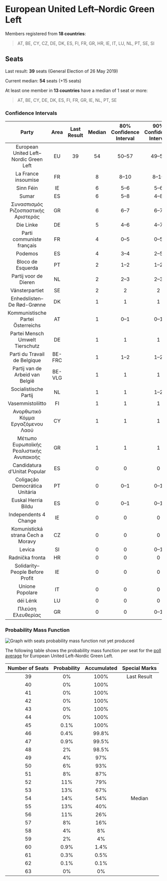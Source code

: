 # European United Left–Nordic Green Left

Members registered from **18 countries**:

> AT, BE, CY, CZ, DE, DK, ES, FI, FR, GR, HR, IE, IT, LU, NL, PT, SE, SI

## Seats

Last result: **39** seats (General Election of 26 May 2019)

Current median: **54** seats (+15 seats)

At least one member in **13 countries** have a median of 1 seat or more:

> AT, BE, CY, DE, DK, ES, FI, FR, GR, IE, NL, PT, SE

### Confidence Intervals

| Party | Area | Last Result | Median | 80% Confidence Interval | 90% Confidence Interval | 95% Confidence Interval | 99% Confidence Interval |
|:-----:|:----:|:-----------:|:------:|:-----------------------:|:-----------------------:|:-----------------------:|:-----------------------:|
| European United Left–Nordic Green Left | EU | 39 | 54 | 50–57 | 49–58 | 48–59 | 46–60 |
| La France insoumise | FR | | 8 | 8–10 | 8–10 | 8–10 | 7–11 |
| Sinn Féin | IE | | 6 | 5–6 | 5–6 | 5–6 | 5–7 |
| Sumar | ES | | 6 | 5–8 | 4–8 | 4–8 | 3–9 |
| Συνασπισμός Ριζοσπαστικής Αριστεράς | GR | | 6 | 6–7 | 6–7 | 6–7 | 6–7 |
| Die Linke | DE | | 5 | 4–6 | 4–7 | 4–7 | 3–7 |
| Parti communiste français | FR | | 4 | 0–5 | 0–5 | 0–5 | 0–5 |
| Podemos | ES | | 4 | 3–4 | 2–5 | 2–5 | 2–5 |
| Bloco de Esquerda | PT | | 2 | 1–2 | 1–2 | 1–3 | 1–3 |
| Partij voor de Dieren | NL | | 2 | 2–3 | 2–3 | 2–3 | 2–3 |
| Vänsterpartiet | SE | | 2 | 2 | 2 | 2 | 2–3 |
| Enhedslisten–De Rød-Grønne | DK | | 1 | 1 | 1 | 1 | 0–1 |
| Kommunistische Partei Österreichs | AT | | 1 | 0–1 | 0–1 | 0–1 | 0–2 |
| Partei Mensch Umwelt Tierschutz | DE | | 1 | 1 | 1 | 0–2 | 0–2 |
| Parti du Travail de Belgique | BE-FRC | | 1 | 1–2 | 1–2 | 1–2 | 1–2 |
| Partij van de Arbeid van België | BE-VLG | | 1 | 1 | 1 | 1 | 0–1 |
| Socialistische Partij | NL | | 1 | 1 | 1–2 | 1–2 | 0–2 |
| Vasemmistoliitto | FI | | 1 | 1 | 1 | 1 | 1 |
| Ανορθωτικό Κόμμα Εργαζόμενου Λαού | CY | | 1 | 1 | 1 | 1 | 1 |
| Μέτωπο Ευρωπαϊκής Ρεαλιστικής Ανυπακοής | GR | | 1 | 1 | 1 | 0–1 | 0–1 |
| Candidatura d’Unitat Popular | ES | | 0 | 0 | 0 | 0 | 0–1 |
| Coligação Democrática Unitária | PT | | 0 | 0–1 | 0–1 | 0–1 | 0–1 |
| Euskal Herria Bildu | ES | | 0 | 0–1 | 0–1 | 0–1 | 0–1 |
| Independents 4 Change | IE | | 0 | 0 | 0 | 0 | 0 |
| Komunistická strana Čech a Moravy | CZ | | 0 | 0 | 0 | 0 | 0 |
| Levica | SI | | 0 | 0 | 0–1 | 0–1 | 0–1 |
| Radnička fronta | HR | | 0 | 0 | 0 | 0 | 0 |
| Solidarity–People Before Profit | IE | | 0 | 0 | 0 | 0 | 0 |
| Unione Popolare | IT | | 0 | 0 | 0 | 0 | 0 |
| déi Lénk | LU | | 0 | 0 | 0 | 0 | 0 |
| Πλεύση Ελευθερίας | GR | | 0 | 0 | 0–1 | 0–1 | 0–1 |

### Probability Mass Function

![Graph with seats probability mass function not yet produced](average-2023-05-31-seats-pmf-europeanunitedleft–nordicgreenleft.png "Seats Probability Mass Function")

The following table shows the probability mass function per seat for the [poll average](average-2023-05-31.html) for European United Left–Nordic Green Left.

| Number of Seats | Probability | Accumulated | Special Marks |
|:---------------:|:-----------:|:-----------:|:-------------:|
| 39 | 0% | 100% | Last Result |
| 40 | 0% | 100% |  |
| 41 | 0% | 100% |  |
| 42 | 0% | 100% |  |
| 43 | 0% | 100% |  |
| 44 | 0% | 100% |  |
| 45 | 0.1% | 100% |  |
| 46 | 0.4% | 99.8% |  |
| 47 | 0.9% | 99.5% |  |
| 48 | 2% | 98.5% |  |
| 49 | 4% | 97% |  |
| 50 | 6% | 93% |  |
| 51 | 8% | 87% |  |
| 52 | 11% | 79% |  |
| 53 | 13% | 67% |  |
| 54 | 14% | 54% | Median |
| 55 | 13% | 40% |  |
| 56 | 11% | 26% |  |
| 57 | 8% | 16% |  |
| 58 | 4% | 8% |  |
| 59 | 2% | 4% |  |
| 60 | 0.9% | 1.4% |  |
| 61 | 0.3% | 0.5% |  |
| 62 | 0.1% | 0.1% |  |
| 63 | 0% | 0% |  |


